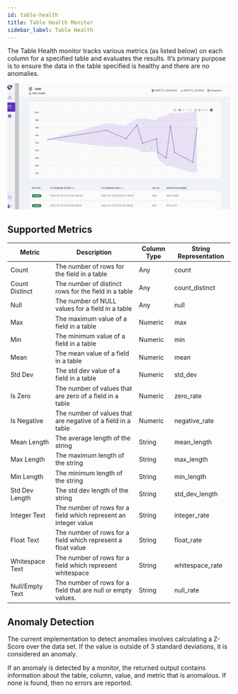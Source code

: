 ```yaml
---
id: table-health
title: Table Health Monitor
sidebar_label: Table Health
---
```


The Table Health monitor tracks various metrics (as listed below) on each column for a specified table and evaluates the results. It’s primary purpose is to ensure the data in the table specified is healthy and there are no anomalies.

<img src="/img/monitors/table_health.png" alt="Table health" />

## Supported Metrics

| Metric          | Description                                                     | Column Type | String Representation |
|-----------------|-----------------------------------------------------------------|-------------|-----------------------|
| Count           | The number of rows for the field in a table                     | Any         | count                 |
| Count Distinct  | The number of distinct rows for the field in a table            | Any         | count_distinct        |
| Null            | The number of NULL values for a field in a table                | Any         | null                  |
| Max             | The maximum value of a field in a table                         | Numeric     | max                   |
| Min             | The minimum value of a field in a table                         | Numeric     | min                   |
| Mean            | The mean value of a field in a table                            | Numeric     | mean                  |
| Std Dev         | The std dev value of a field in a table                         | Numeric     | std_dev               |
| Is Zero         | The number of values that are zero of a field in a table        | Numeric     | zero_rate             |
| Is Negative     | The number of values that are negative of a field in a table    | Numeric     | negative_rate         |
| Mean Length     | The average length of the string                                | String      | mean_length           |
| Max Length      | The maximum length of the string                                | String      | max_length            |
| Min Length      | The minimum length of the string                                | String      | min_length            |
| Std Dev Length  | The std dev length of the string                                | String      | std_dev_length        |
| Integer Text    | The number of rows for a field which represent an integer value | String      | integer_rate          |
| Float Text      | The number of rows for a field which represent a float value    | String      | float_rate            |
| Whitespace Text | The number of rows for a field which represent whitespace       | String      | whitespace_rate       |
| Null/Empty Text | The number of rows for a field that are null or empty values.   | String      | null_rate             |

## Anomaly Detection
The current implementation to detect anomalies involves calculating a Z-Score over the data set. If the value is outside of 3 standard deviations, it is considered an anomaly.

If an anomaly is detected by a monitor, the returned output contains information about the table, column, value, and metric that is anomalous. If none is found, then no errors are reported.



